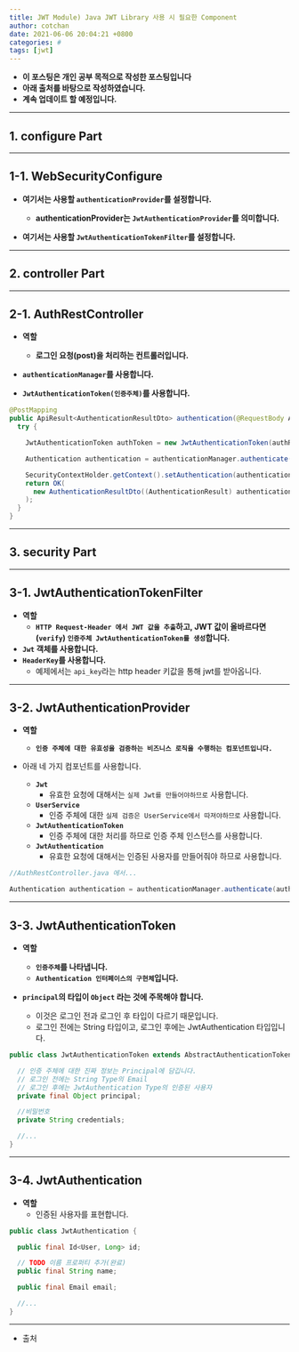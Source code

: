 ```yaml
---
title: JWT Module) Java JWT Library 사용 시 필요한 Component  
author: cotchan 
date: 2021-06-06 20:04:21 +0800 
categories: #
tags: [jwt] 
---
```


+ **이 포스팅은 개인 공부 목적으로 작성한 포스팅입니다**
+ **아래 출처를 바탕으로 작성하였습니다.**
+ **계속 업데이트 할 예정입니다.**

---


## 1. configure Part

---

## 1-1. WebSecurityConfigure

+ **여기서는 사용할 `authenticationProvider`를 설정합니다.**
  + **authenticationProvider는 `JwtAuthenticationProvider`를 의미합니다.**

+ **여기서는 사용할 `JwtAuthenticationTokenFilter`를 설정합니다.**

---

## 2. controller Part

---

## 2-1. AuthRestController

+ **역할**
  + **로그인 요청(post)을 처리하는 컨트롤러입니다.** 

+ **`authenticationManager`를 사용합니다.**
+ **`JwtAuthenticationToken(인증주체)`를 사용합니다.** 

```java
@PostMapping
public ApiResult<AuthenticationResultDto> authentication(@RequestBody AuthenticationRequest authRequest) throws UnauthorizedException {
  try {

    JwtAuthenticationToken authToken = new JwtAuthenticationToken(authRequest.getPrincipal(), authRequest.getCredentials());

    Authentication authentication = authenticationManager.authenticate(authToken);

    SecurityContextHolder.getContext().setAuthentication(authentication);
    return OK(
      new AuthenticationResultDto((AuthenticationResult) authentication.getDetails())
    );
  }
}
```

---

## 3. security Part

---

## 3-1. JwtAuthenticationTokenFilter

+ **역할**
  + **`HTTP Request-Header 에서 JWT 값을 추출`하고, JWT 값이 올바르다면(`verify`) `인증주체 JwtAuthenticationToken를 생성`합니다.**
+ **`Jwt` 객체를 사용합니다.**
+ **`HeaderKey`를 사용합니다.**
  + 예제에서는 `api_key`라는 http header 키값을 통해 jwt를 받아옵니다.

---

## 3-2. JwtAuthenticationProvider 

+ **역할**
  + **`인증 주체에 대한 유효성을 검증하는 비즈니스 로직을 수행하는 컴포넌트입니다.`** 

+ 아래 네 가지 컴포넌트를 사용합니다.
  + **`Jwt`**
    + 유효한 요청에 대해서는 `실제 Jwt를 만들어야하므로` 사용합니다.
  + **`UserService`**
    + 인증 주체에 대한 `실제 검증은 UserService에서 따져야하므로` 사용합니다. 
  + **`JwtAuthenticationToken`**
    + 인증 주체에 대한 처리를 하므로 인증 주체 인스턴스를 사용합니다.
  + **`JwtAuthentication`**
    + 유효한 요청에 대해서는 인증된 사용자를 만들어줘야 하므로 사용합니다.

```java
//AuthRestController.java 에서...

Authentication authentication = authenticationManager.authenticate(authToken);
```

---

## 3-3. JwtAuthenticationToken

+ **역할**
  + **`인증주체`를 나타냅니다.**
  + **`Authentication 인터페이스의 구현체`입니다.**

+ **`principal`의 타입이 `Object` 라는 것에 주목해야 합니다.**
  + 이것은 로그인 전과 로그인 후 타입이 다르기 때문입니다.
  + 로그인 전에는 String 타입이고, 로그인 후에는 JwtAuthentication 타입입니다.

```java
public class JwtAuthenticationToken extends AbstractAuthenticationToken {

  // 인증 주체에 대한 진짜 정보는 Principal에 담깁니다.
  // 로그인 전에는 String Type의 Email
  // 로그인 후에는 JwtAuthentication Type의 인증된 사용자
  private final Object principal;

  //비밀번호
  private String credentials;

  //...
}
```

---

## 3-4. JwtAuthentication

+ **역할**
  + 인증된 사용자를 표현합니다.

```java
public class JwtAuthentication {

  public final Id<User, Long> id;

  // TODO 이름 프로퍼티 추가(완료)
  public final String name;

  public final Email email;

  //...
}
```


---

+ 출처
